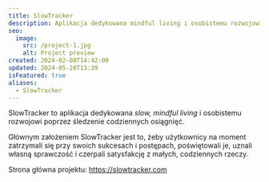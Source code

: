 ```yaml
---
title: SlowTracker
description: Aplikacja dedykowana mindful living i osobistemu rozwojowi poprzez śledzenie codziennych osiągnięć.
seo:
  image:
    src: /project-1.jpg
    alt: Project preview
created: 2024-02-08T14:42:00
updated: 2024-05-20T13:39
isFeatured: true
aliases:
  - SlowTracker
---
```

SlowTracker to aplikacja dedykowana *slow, mindful living* i osobistemu rozwojowi poprzez śledzenie codziennych osiągnięć.

Głównym założeniem SlowTracker jest to, żeby użytkownicy na moment zatrzymali się przy swoich sukcesach i postępach, poświętowali je, uznali własną sprawczość i czerpali satysfakcję z małych, codziennych rzeczy.

Strona główna projektu: https://slowtracker.com
